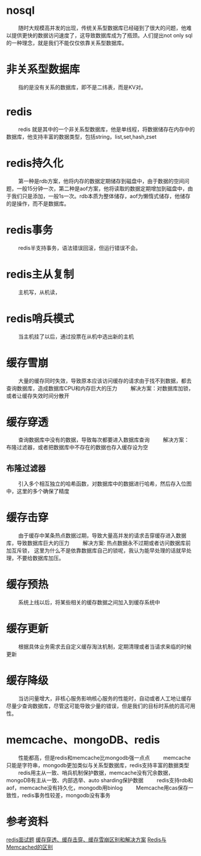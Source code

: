 
# nosql
&emsp;&emsp; 随时大规模高并发的出现，传统关系型数据库已经碰到了很大的问题，他难以提供更快的数据访问速度了，这导致数据库成为了瓶颈。人们提出not only sql的一种理念，就是我们不能仅仅依靠关系型数据库。

# 非关系型数据库
&emsp;&emsp; 指的是没有关系的数据库，即不是二纬表，而是KV对。

<!---more-->
# redis 
&emsp;&emsp; redis 就是其中的一个非关系型数据库，他是单线程，将数据储存在内存中的数据库，他支持丰富的数据类型，包括string，list,set,hash,zset

# redis持久化
&emsp;&emsp; 第一种是rdb方案，他将内存的数据定期储存到磁盘中，由于数据的空间问题，一般15分钟一次，第二种是aof方案，他将读取的数据定期增加到磁盘中，由于我们只是添加，一般1s一次。rdb本质为整体储存，aof为懒惰式储存，他储存的是操作，而不是数据库。

# redis事务
&emsp;&emsp; redis半支持事务，语法错误回滚，但运行错误不会。

# redis主从复制
&emsp;&emsp; 主机写，从机读，

# redis哨兵模式
&emsp;&emsp; 当主机挂了以后，通过投票在从机中选出新的主机

# 缓存雪崩
&emsp;&emsp; 大量的缓存同时失效，导致原本应该访问缓存的请求由于找不到数据，都去查询数据库，造成数据库CPU和内存巨大的压力
&emsp;&emsp; 解决方案：对数据库加锁，或者让缓存失效时间分散开

# 缓存穿透
&emsp;&emsp; 查询数据库中没有的数据，导致每次都要进入数据库查询
&emsp;&emsp; 解决方案： 布隆过滤器，或者把数据库中不存在的数据也存入缓存设为空

## 布隆过滤器
&emsp;&emsp; 引入多个相互独立的哈希函数，对数据库中的数据进行哈希，然后存入位图中，这里的多个确保了精度

# 缓存击穿
&emsp;&emsp; 由于缓存中某条热点数据过期，导致大量高并发的请求击穿缓存进入数据库，导致数据库巨大的压力
&emsp;&emsp; 解决方案: 热点数据永不过期或者访问数据库前加互斥锁， 这里为什么不是依靠数据库自己的锁呢，我认为能早处理的话就早处理，不要给数据库加压。

# 缓存预热
&emsp;&emsp; 系统上线以后，将某些相关的缓存数据之间加入到缓存系统中

# 缓存更新
&emsp;&emsp; 根据具体业务需求去自定义缓存淘汰机制，定期清理或者当请求来临的时候更新

# 缓存降级
&emsp;&emsp; 当访问量增大，非核心服务影响核心服务的性能时，自动或者人工地让缓存尽量少查询数据库，尽管这可能导致少量的错误，但是我们的目标时系统的高可用性。

# memcache、mongoDB、redis
&emsp;&emsp; 性能都高，但是redis和memcache比mongodb强一点点
&emsp;&emsp; memcache只能是字符串，mongodb更加类似与关系型数据库，redis支持丰富的数据类型
&emsp;&emsp; redis用主从一致、哨兵机制保护数据，memcache没有冗余数据，mongoDB有主从一致、内部选举、auto sharding保护数据
&emsp;&emsp; redis支持rdb和aof，memcache没有持久化，mongodb用binlog
&emsp;&emsp; Memcache用cas保存一致性，redis事务性较差，mongodb没有事务



# 参考资料
[redis面试题](https://blog.csdn.net/Butterfly_resting/article/details/89668661)
[缓存穿透、缓存击穿、缓存雪崩区别和解决方案](https://blog.csdn.net/kongtiao5/article/details/82771694)
[Redis与Memcached的区别](https://blog.51cto.com/250688049/1132097)
